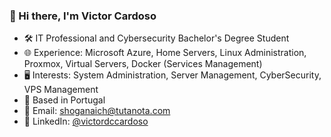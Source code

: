 ### 👋 Hi there, I'm Victor Cardoso

- 🛠 IT Professional and Cybersecurity Bachelor's Degree Student
- 🌐 Experience: Microsoft Azure, Home Servers, Linux Administration, Proxmox, Virtual Servers, Docker (Services Management)
- 🖥 Interests: System Administration, Server Management, CyberSecurity, VPS Management
- 📍 Based in Portugal
- 📧 Email: shoganaich@tutanota.com
- 🔗 LinkedIn: [@victordccardoso](https://www.linkedin.com/in/victordccardoso/)
